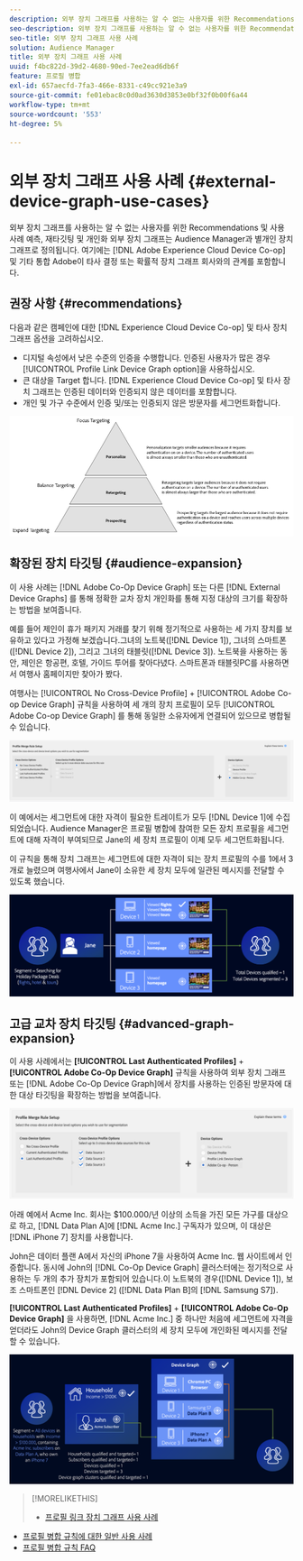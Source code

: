 ```yaml
---
description: 외부 장치 그래프를 사용하는 알 수 없는 사용자를 위한 Recommendations 및 사용 사례 예측, 재타깃팅 및 개인화 외부 장치 그래프는 Audience Manager과 별개인 장치 그래프로 정의됩니다. 여기에는 Adobe Experience Cloud Device Co-op 및 기타 통합 Adobe이 타사 결정 또는 확률적 장치 그래프 회사와의 관계가 포함됩니다.
seo-description: 외부 장치 그래프를 사용하는 알 수 없는 사용자를 위한 Recommendations 및 사용 사례 예측, 재타깃팅 및 개인화 외부 장치 그래프는 Audience Manager과 별개인 장치 그래프로 정의됩니다. 여기에는 Adobe Experience Cloud Device Co-op 및 기타 통합 Adobe이 타사 결정 또는 확률적 장치 그래프 회사와의 관계가 포함됩니다.
seo-title: 외부 장치 그래프 사용 사례
solution: Audience Manager
title: 외부 장치 그래프 사용 사례
uuid: f4bc822d-39d2-4680-90ed-7ee2ead6db6f
feature: 프로필 병합
exl-id: 657aecfd-7fa3-466e-8331-c49cc921e3a9
source-git-commit: fe01ebac8c0d0ad3630d3853e0bf32f0b00f6a44
workflow-type: tm+mt
source-wordcount: '553'
ht-degree: 5%

---
```


# 외부 장치 그래프 사용 사례 {#external-device-graph-use-cases}

외부 장치 그래프를 사용하는 알 수 없는 사용자를 위한 Recommendations 및 사용 사례 예측, 재타깃팅 및 개인화 외부 장치 그래프는 Audience Manager과 별개인 장치 그래프로 정의됩니다. 여기에는 [!DNL Adobe Experience Cloud Device Co-op] 및 기타 통합 Adobe이 타사 결정 또는 확률적 장치 그래프 회사와의 관계를 포함합니다.

## 권장 사항 {#recommendations}

다음과 같은 캠페인에 대한 [!DNL Experience Cloud Device Co-op] 및 타사 장치 그래프 옵션을 고려하십시오.

* 디지털 속성에서 낮은 수준의 인증을 수행합니다. 인증된 사용자가 많은 경우 [!UICONTROL Profile Link Device Graph option]을 사용하십시오.
* 큰 대상을 Target 합니다. [!DNL Experience Cloud Device Co-op] 및 타사 장치 그래프는 인증된 데이터와 인증되지 않은 데이터를 포함합니다.
* 개인 및 가구 수준에서 인증 및/또는 인증되지 않은 방문자를 세그먼트화합니다.

![](assets/merge-rule-triangle1.png)
<!-- 
## Prospecting/Branding Use Case {#prospecting-branding-use-cases}

A branding campaign is designed to reach as many people as possible. It places few limits on segment qualification. But, these campaigns can waste budget and impressions by constantly targeting people who see your content multiple times and don't convert. A [!UICONTROL Profile Merge] rule that uses the [!DNL Device Co-op] or third-party option can help you create an efficient branding campaign. For example, you can add these unknown users to a "not in-market" segment after seeing them across multiple devices for your set frequency cap.

<table id="table_00F6EED172574E80A38CADA8A92A23B1"> 
 <thead> 
  <tr> 
   <th colname="col1" class="entry"> Use Case </th> 
   <th colname="col2" class="entry"> Description </th> 
  </tr> 
 </thead>
 <tbody> 
  <tr> 
   <td colname="col1"> <p> <b>Conditions</b> </p> </td> 
   <td colname="col2">This use case assumes these conditions: <p> 
     <ul id="ul_F5CA7EE525774F7EBA5FBB5F94E4EDC8"> 
      <li id="li_81AE304924724146A24FAB5B6533AD8E">You want to deliver a maximum of 10 impressions to an anonymous user for a specific ad campaign. </li> 
      <li id="li_E371F989735245B0B82433DE240D56D0">A user has 4 devices and may or may not have authenticated on your site. </li> 
      <li id="li_9231ABE15CA249E6B79D8BF0E511FD33">An anonymous user sees the ad a total of 10 times while browsing in an unauthenticated state on their current device and 3 devices linked to the current device by an external device graph. </li> 
      <li id="li_8C276C07019C49EFA3A0D0D54CF73C31">You have defined an <span class="keyword"> Audience Manager</span> segment to qualify anonymous users after they have seen 10 impressions. </li> 
     </ul> </p> </td> 
  </tr> 
  <tr> 
   <td colname="col1"> <p> <b>Results</b> </p> </td> 
   <td colname="col2"> <p>Given these conditions, <span class="keyword"> Audience Manager</span>: </p> <p> 
     <ul id="ul_8E988B1005324526BC6DC6637BBACCFB"> 
      <li id="li_C9DD546754914BACB8F4C92C7D4ED70E">Merges the anonymous, unauthenticated activity collected from the current device and the 3 devices linked by the external device graph (the ad impressions from each device). </li> 
      <li id="li_FB55CB9116074525BA30FF062D1136AE">Evaluates the unauthenticated user for segment qualification based on a combination of anonymous activity across all 3 devices linked by the external device graph and the current device. </li> 
      <li id="li_B28EB32F718145A7ABBDAC0AF75E2AFC">Sends the segment to any real-time destination for use as a suppression segment on the current device and all 3 devices linked by the external device graph. </li> 
     </ul> </p> </td> 
  </tr> 
 </tbody> 
</table>

## Retargeting or Site Personalization Use Case {#retargeting-use-case}

These strategies are designed to bring an unauthenticated or unknown user back to your site or personalize their browsing experience while they're on-site.

<table id="table_0EE2052AA3E744B3B76036FC06B5A453"> 
 <thead> 
  <tr> 
   <th colname="col1" class="entry"> Use Case </th> 
   <th colname="col2" class="entry"> Description </th> 
  </tr> 
 </thead>
 <tbody> 
  <tr> 
   <td colname="col1"> <p> <b>Conditions</b> </p> </td> 
   <td colname="col2">This use case assumes these conditions: <p> 
     <ul id="ul_FD0B869B4AF3453FAEC9BA3A45ABF039"> 
      <li id="li_8E30BAED42E94AB3B81FCB1C7464E5FC">You want to deliver a personalized on-site and/or off-site experience to an anonymous user based on their activity on your site while in an unauthenticated state. </li> 
      <li id="li_3DBE53BA94324F1BA1C52A37AD4E426C">A user has multiple devices and may or may not have authenticated to your site. </li> 
      <li id="li_F867AFBDC1A54CD6A68AB0EC196E27C9">A user views multiple pages on your site while browsing in an unauthenticated state on their current device and 3 other devices linked by an external device graph. </li> 
      <li id="li_7E35D77949CE4E69BD51655AA4C40BEE">You have defined an <span class="keyword"> Audience Manager</span> segment to qualify users after they have viewed multiple pages on your site while browsing in an unauthenticated state.</li>
     </ul> </p> </td> 
  </tr> 
  <tr> 
   <td colname="col1"> <p> <b>Results</b> </p> </td> 
   <td colname="col2"> <p>Given these conditions, <span class="wintitle"> Audience Manager</span>: </p> <p> 
     <ul id="ul_301339426B0643B295DC5B17E1939CFB"> 
      <li id="li_7E8BC3B179804F4A929497DE81E76911">Merges the anonymous, unauthenticated activity collected from the current devices and the 3 devices linked by the external device graph (the multiple page views from each device). </li> 
      <li id="li_803EFD58AA124A5BBC8279C4DC695544">Evaluates the unauthenticated user for segment qualification based on a combination of anonymous activity across all 3 devices linked by the external device graph and the current device. </li> 
      <li id="li_98D749268CC5456CBC9CF3BF5EB91BA8">Sends the segment to any real-time destination to deliver a personalized on-site and/or off-site experience across the current device and all 3 devices linked by the external device graph. </li>
     </ul> </p> </td>
  </tr>
 </tbody>
</table> -->

## 확장된 장치 타깃팅 {#audience-expansion}

이 사용 사례는 [!DNL Adobe Co-Op Device Graph] 또는 다른 [!DNL External Device Graphs] 를 통해 정확한 교차 장치 개인화를 통해 지정 대상의 크기를 확장하는 방법을 보여줍니다.

예를 들어 제인이 휴가 패키지 거래를 찾기 위해 정기적으로 사용하는 세 가지 장치를 보유하고 있다고 가정해 보겠습니다.그녀의 노트북([!DNL Device 1]), 그녀의 스마트폰([!DNL Device 2]), 그리고 그녀의 태블릿([!DNL Device 3]). 노트북을 사용하는 동안, 제인은 항공편, 호텔, 가이드 투어를 찾아다녔다. 스마트폰과 태블릿PC를 사용하면서 여행사 홈페이지만 찾아가 봤다.

여행사는 [!UICONTROL No Cross-Device Profile] + [!UICONTROL Adobe Co-op Device Graph] 규칙을 사용하여 세 개의 장치 프로필이 모두 [!UICONTROL Adobe Co-op Device Graph] 를 통해 동일한 소유자에게 연결되어 있으므로 병합될 수 있습니다.

![audience-expansion-rule](assets/audience-expansion-rule.png)

이 예에서는 세그먼트에 대한 자격이 필요한 트레이트가 모두 [!DNL Device 1]에 수집되었습니다. Audience Manager은 프로필 병합에 참여한 모든 장치 프로필을 세그먼트에 대해 자격이 부여되므로 Jane의 세 장치 프로필이 이제 모두 세그먼트화됩니다.

이 규칙을 통해 장치 그래프는 세그먼트에 대한 자격이 되는 장치 프로필의 수를 1에서 3개로 늘렸으며 여행사에서 Jane이 소유한 세 장치 모두에 일관된 메시지를 전달할 수 있도록 했습니다.

![대상자 확장](assets/audience-expansion.png)

## 고급 교차 장치 타깃팅 {#advanced-graph-expansion}

이 사용 사례에서는 **[!UICONTROL Last Authenticated Profiles]** + **[!UICONTROL Adobe Co-Op Device Graph]** 규칙을 사용하여 외부 장치 그래프 또는 [!DNL Adobe Co-Op Device Graph]에서 장치를 사용하는 인증된 방문자에 대한 대상 타깃팅을 확장하는 방법을 보여줍니다.

![last-device-graph](assets/last-device-coop.png)

아래 예에서 Acme Inc. 회사는 $100.000/년 이상의 소득을 가진 모든 가구를 대상으로 하고, [!DNL Data Plan A]에 [!DNL Acme Inc.] 구독자가 있으며, 이 대상은 [!DNL iPhone 7] 장치를 사용합니다.

John은 데이터 플랜 A에서 자신의 iPhone 7을 사용하여 Acme Inc. 웹 사이트에서 인증합니다. 동시에 John의 [!DNL Co-Op Device Graph] 클러스터에는 정기적으로 사용하는 두 개의 추가 장치가 포함되어 있습니다.이 노트북의 경우([!DNL Device 1]), 보조 스마트폰인 [!DNL Device 2] ([!DNL Data Plan B]의 [!DNL Samsung S7]).

**[!UICONTROL Last Authenticated Profiles]** + **[!UICONTROL Adobe Co-Op Device Graph]** 을 사용하면, [!DNL Acme Inc.] 중 하나만 처음에 세그먼트에 자격을 얻더라도 John의 Device Graph 클러스터의 세 장치 모두에 개인화된 메시지를 전달할 수 있습니다.

![고급 그래프 확장](assets/advanced-device-graph-expansion.png)

>[!MORELIKETHIS]
>
>* [프로필 링크 장치 그래프 사용 사례](profile-link-use-case.md)
* [프로필 병합 규칙에 대한 일반 사용 사례](merge-rule-targeting-options.md)
* [프로필 병합 규칙 FAQ](../../faq/faq-profile-merge.md)

